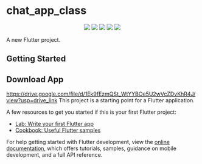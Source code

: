 # chat_app_class

<div>
    <p align="center", width="100%">
    <img src="https://raw.githubusercontent.com/ManarDaqqa/ChatApp/main/assets/images/image1.jpeg">
    <img src="https://raw.githubusercontent.com/ManarDaqqa/ChatApp/main/assets/images/image2.jpeg">
    <img src="https://raw.githubusercontent.com/ManarDaqqa/ChatApp/main/assets/images/image3.jpeg">
    <img src="https://raw.githubusercontent.com/ManarDaqqa/ChatApp/main/assets/images/image4.jpeg">
    <img src="https://raw.githubusercontent.com/ManarDaqqa/ChatApp/main/assets/images/image5.jpeg">
    </p>
</div>

A new Flutter project.

## Getting Started

## Download App
https://drive.google.com/file/d/1Ek9fEzmQSt_WtYYBOe5U2wVcZDvKhR4J/view?usp=drive_link
This project is a starting point for a Flutter application.

A few resources to get you started if this is your first Flutter project:

- [Lab: Write your first Flutter app](https://docs.flutter.dev/get-started/codelab)
- [Cookbook: Useful Flutter samples](https://docs.flutter.dev/cookbook)

For help getting started with Flutter development, view the
[online documentation](https://docs.flutter.dev/), which offers tutorials,
samples, guidance on mobile development, and a full API reference.
